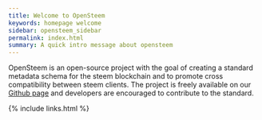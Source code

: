 ```yaml
---
title: Welcome to OpenSteem
keywords: homepage welcome
sidebar: opensteem_sidebar
permalink: index.html
summary: A quick intro message about opensteem
---
```

OpenSteem is an open-source project with the goal of creating a standard metadata schema for the steem blockchain and to promote cross compatibility between steem clients. The project is freely available on our [Github page](https://github.com/OpenSteem) and developers are encouraged to contribute to the standard.  

{% include links.html %}
